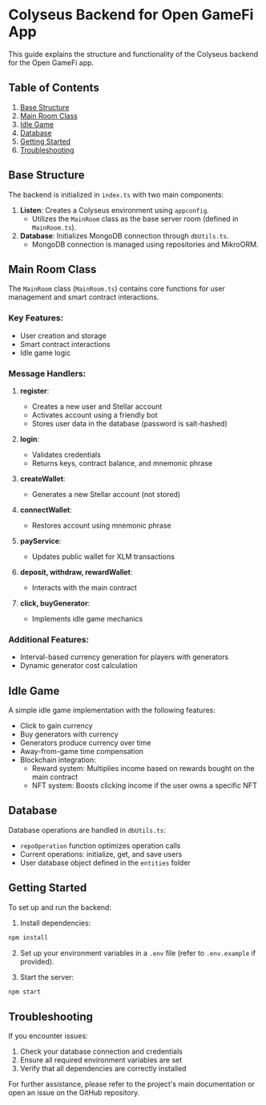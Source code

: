 # Colyseus Backend for Open GameFi App

This guide explains the structure and functionality of the Colyseus backend for the Open GameFi app.

## Table of Contents
1. [Base Structure](#base-structure)
2. [Main Room Class](#main-room-class)
3. [Idle Game](#idle-game)
4. [Database](#database)
5. [Getting Started](#getting-started)
6. [Troubleshooting](#troubleshooting)

## Base Structure

The backend is initialized in `index.ts` with two main components:

1. **Listen**: Creates a Colyseus environment using `appconfig`.
   - Utilizes the `MainRoom` class as the base server room (defined in `MainRoom.ts`).
2. **Database**: Initializes MongoDB connection through `dbUtils.ts`.
   - MongoDB connection is managed using repositories and MikroORM.

## Main Room Class

The `MainRoom` class (`MainRoom.ts`) contains core functions for user management and smart contract interactions.

### Key Features:
- User creation and storage
- Smart contract interactions
- Idle game logic

### Message Handlers:

1. **register**: 
   - Creates a new user and Stellar account
   - Activates account using a friendly bot
   - Stores user data in the database (password is salt-hashed)

2. **login**: 
   - Validates credentials
   - Returns keys, contract balance, and mnemonic phrase

3. **createWallet**: 
   - Generates a new Stellar account (not stored)

4. **connectWallet**: 
   - Restores account using mnemonic phrase

5. **payService**: 
   - Updates public wallet for XLM transactions

6. **deposit, withdraw, rewardWallet**: 
   - Interacts with the main contract

7. **click, buyGenerator**: 
   - Implements idle game mechanics

### Additional Features:
- Interval-based currency generation for players with generators
- Dynamic generator cost calculation

## Idle Game

A simple idle game implementation with the following features:

- Click to gain currency
- Buy generators with currency
- Generators produce currency over time
- Away-from-game time compensation
- Blockchain integration:
  - Reward system: Multiplies income based on rewards bought on the main contract
  - NFT system: Boosts clicking income if the user owns a specific NFT

## Database

Database operations are handled in `dbUtils.ts`:

- `repoOperation` function optimizes operation calls
- Current operations: initialize, get, and save users
- User database object defined in the `entities` folder

## Getting Started

To set up and run the backend:

1. Install dependencies:
```bash
npm install
```
2. Set up your environment variables in a `.env` file (refer to `.env.example` if provided).

3. Start the server:

```bash
npm start
```

## Troubleshooting

If you encounter issues:

1. Check your database connection and credentials
2. Ensure all required environment variables are set
3. Verify that all dependencies are correctly installed

For further assistance, please refer to the project's main documentation or open an issue on the GitHub repository.